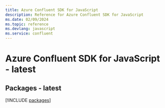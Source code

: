 ```yaml
---
title: Azure Confluent SDK for JavaScript
description: Reference for Azure Confluent SDK for JavaScript
ms.date: 02/09/2024
ms.topic: reference
ms.devlang: javascript
ms.service: confluent
---
```

# Azure Confluent SDK for JavaScript - latest
## Packages - latest
[!INCLUDE [packages](confluent-index.md)]